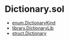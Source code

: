 # Dictionary.sol

<!-- START_INDEX -->
- [enum.DictionaryKind](./enum.DictionaryKind.md)
- [library.DictionaryLib](./library.DictionaryLib.md)
- [struct.Dictionary](./struct.Dictionary.md)
<!-- END_INDEX -->
